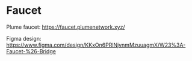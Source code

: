 # Faucet

Plume faucet: https://faucet.plumenetwork.xyz/

Figma design: https://www.figma.com/design/KKxOn6PRlNjvnmMzuuagmX/W23%3A-Faucet-%26-Bridge
